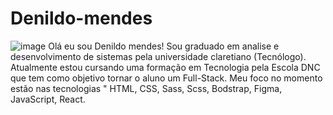 # Denildo-mendes
![image](https://github.com/Dnildo/Dnildo/assets/93888677/5690a708-037e-4c0f-bd6e-94f29572ce95)
Olá eu sou Denildo mendes!
Sou graduado em analise e desenvolvimento de sistemas pela universidade claretiano (Tecnólogo).
Atualmente estou cursando uma formação em Tecnologia pela Escola DNC que tem como objetivo tornar o aluno um Full-Stack.
Meu foco no momento estão nas tecnologias " HTML, CSS, Sass, Scss, Bodstrap, Figma, JavaScript, React. 
